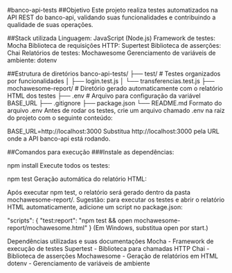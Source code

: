 #banco-api-tests
##Objetivo
Este projeto realiza testes automatizados na API REST do banco-api, validando suas funcionalidades e contribuindo a qualidade de suas operações.

##Stack utilizada
Linguagem: JavaScript (Node.js)
Framework de testes: Mocha
Biblioteca de requisições HTTP: Supertest
Biblioteca de asserções: Chai
Relatórios de testes: Mochawesome
Gerenciamento de variáveis de ambiente: dotenv

##Estrutura de diretórios
banco-api-tests/
├── test/               # Testes organizados por funcionalidades
│   ├── login.test.js
│   └── transferencias.test.js
├── mochawesome-report/ # Diretório gerado automaticamente com o relatório HTML dos testes
├── .env                # Arquivo para configuração da variável BASE_URL
├── .gitignore
├── package.json
└── README.md
Formato do arquivo .env
Antes de rodar os testes, crie um arquivo chamado .env na raiz do projeto com o seguinte conteúdo:

BASE_URL=http://localhost:3000
Substitua http://localhost:3000 pela URL onde a API banco-api está rodando.

##Comandos para execução
###Instale as dependências:

npm install
Execute todos os testes:

npm test
Geração automática do relatório HTML:

Após executar npm test, o relatório será gerado dentro da pasta mochawesome-report/.
Sugestão: para executar os testes e abrir o relatório HTML automaticamente, adicione um script no package.json:

"scripts": {
  "test:report": "npm test && open mochawesome-report/mochawesome.html"
}
(Em Windows, substitua open por start.)

Dependências utilizadas e suas documentações
Mocha - Framework de execução de testes
Supertest - Biblioteca para chamadas HTTP
Chai - Biblioteca de asserções
Mochawesome - Geração de relatórios em HTML
dotenv - Gerenciamento de variáveis de ambiente
